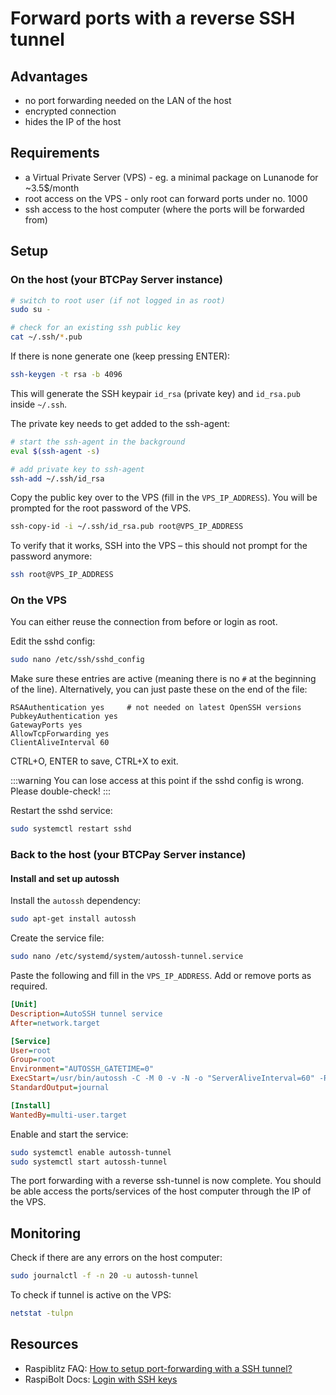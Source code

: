 # Forward ports with a reverse SSH tunnel

## Advantages

- no port forwarding needed on the LAN of the host
- encrypted connection
- hides the IP of the host

## Requirements

- a Virtual Private Server (VPS) - eg. a minimal package on Lunanode for ~3.5$/month
- root access on the VPS - only root can forward ports under no. 1000
- ssh access to the host computer (where the ports will be forwarded from)

## Setup

### On the host (your BTCPay Server instance)

```bash
# switch to root user (if not logged in as root)
sudo su -

# check for an existing ssh public key
cat ~/.ssh/*.pub
```

If there is none generate one (keep pressing ENTER):

```bash
ssh-keygen -t rsa -b 4096
```

This will generate the SSH keypair `id_rsa` (private key) and `id_rsa.pub` inside `~/.ssh`.

The private key needs to get added to the ssh-agent:

```bash
# start the ssh-agent in the background
eval $(ssh-agent -s)

# add private key to ssh-agent
ssh-add ~/.ssh/id_rsa
```

Copy the public key over to the VPS (fill in the `VPS_IP_ADDRESS`).
You will be prompted for the root password of the VPS.

```bash
ssh-copy-id -i ~/.ssh/id_rsa.pub root@VPS_IP_ADDRESS
```

To verify that it works, SSH into the VPS – this should not prompt for the password anymore:

```bash
ssh root@VPS_IP_ADDRESS
```

### On the VPS

You can either reuse the connection from before or login as root.

Edit the sshd config:

```bash
sudo nano /etc/ssh/sshd_config
```

Make sure these entries are active (meaning there is no `#` at the beginning of the line).
Alternatively, you can just paste these on the end of the file:

```
RSAAuthentication yes     # not needed on latest OpenSSH versions
PubkeyAuthentication yes
GatewayPorts yes
AllowTcpForwarding yes
ClientAliveInterval 60
```

CTRL+O, ENTER to save, CTRL+X to exit.

:::warning
You can lose access at this point if the sshd config is wrong. Please double-check!
:::

Restart the sshd service:

```bash
sudo systemctl restart sshd
```

### Back to the host (your BTCPay Server instance)

#### Install and set up autossh

Install the `autossh` dependency:

```bash
sudo apt-get install autossh
```

Create the service file:

```bash
sudo nano /etc/systemd/system/autossh-tunnel.service
```

Paste the following and fill in the `VPS_IP_ADDRESS`.
Add or remove ports as required.

```ini
[Unit]
Description=AutoSSH tunnel service
After=network.target

[Service]
User=root
Group=root
Environment="AUTOSSH_GATETIME=0"
ExecStart=/usr/bin/autossh -C -M 0 -v -N -o "ServerAliveInterval=60" -R 9735:localhost:9735 -R 443:localhost:443 -R 80:localhost:80 root@VPS_IP_ADDRESS
StandardOutput=journal

[Install]
WantedBy=multi-user.target
```

Enable and start the service:

```bash
sudo systemctl enable autossh-tunnel
sudo systemctl start autossh-tunnel
```

The port forwarding with a reverse ssh-tunnel is now complete.
You should be able access the ports/services of the host computer through the IP of the VPS.

## Monitoring

Check if there are any errors on the host computer:

```bash
sudo journalctl -f -n 20 -u autossh-tunnel
```

To check if tunnel is active on the VPS:

```bash
netstat -tulpn
```

## Resources

- Raspiblitz FAQ: [How to setup port-forwarding with a SSH tunnel?](https://github.com/rootzoll/raspiblitz/blob/master/FAQ.md#how-to-setup-port-forwarding-with-a-ssh-tunnel)
- RaspiBolt Docs: [Login with SSH keys](https://raspibolt.org/guide/raspberry-pi/security.html#login-with-ssh-keys)
